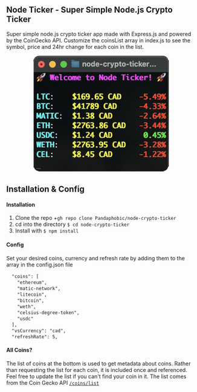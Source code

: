 ## Node Ticker - Super Simple Node.js Crypto Ticker

Super simple node.js crypto ticker app made with Express.js and powered by the CoinGecko API. Customize the coinsList array in index.js to see the symbol, price and 24hr change for each coin in the list.

<p align="center">
<img src="https://github.com/Pandaphobic/node-crypto-ticker/blob/main/screenshots/example_screenshot.png" 
  alt="Example View" 
  width="360" height="310">
</p>

## Installation & Config

#### Installation

1. Clone the repo +`gh repo clone Pandaphobic/node-crypto-ticker`
2. cd into the directory `$ cd node-crypto-ticker`
3. Install with `$ npm install`

#### Config

Set your desired coins, currency and refresh rate by adding them to the array in the config.json file

```
  "coins": [
    "ethereum",
    "matic-network",
    "litecoin",
    "bitcoin",
    "weth",
    "celsius-degree-token",
    "usdc"
  ],
  "vsCurrency": "cad",
  "refreshRate": 5,
```

#### All Coins?

The list of coins at the bottom is used to get metadata about coins. Rather than requesting the list for each coin, it is included once and referenced. Feel free to update the list if you can't find your coin in it. The list comes from the Coin Gecko API [`/coins/list`](https://api.coingecko.com/api/v3/coins/list)
